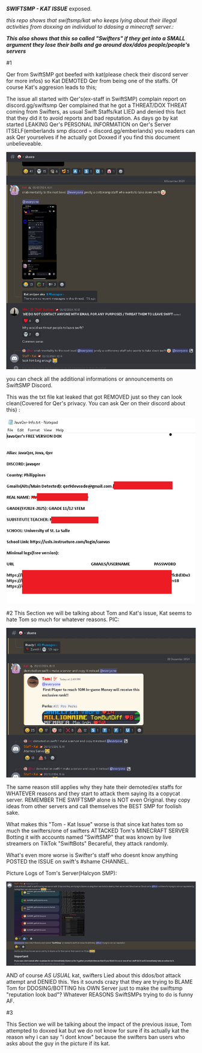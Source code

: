 ***SWIFTSMP - KAT ISSUE***
exposed.

*this repo shows that swiftsmp/kat who keeps lying about their illegal activities from doxxing an individual to ddosing a minecraft server.:*

***This also shows that this so called "Swifters" if they get into a SMALL argument they lose their balls and go around dox/ddos people/people's servers***


#1

Qer from SwiftSMP got beefed with kat(please check their discord server for more infos) so
Kat DEMOTED Qer from being one of the staffs. Of course Kat's aggresion leads to this;

The issue all started with Qer's(ex-staff in SwiftSMP) complain report on discord.gg/swiftsmp
Qer complained that he got a THREAT/DOX THREAT coming from Swifters, as usual Swift Staffs/kat
LIED and denied this fact that they did it to avoid reports and bad reputation. As days go by kat started LEAKING Qer's PERSONAL INFORMATION
on Qer's Server ITSELF(emberlands smp discord = discord.gg/emberlands) you readers can ask Qer yourselves if he actually got Doxxed if you find this
document unbelieveable. 


![image alt](https://github.com/Adrian102881/SwiftSMP-Issue/blob/main/kat_posted_qers_complaint.PNG?raw=true)

you can check all the additional informations or announcements on SwiftSMP Discord.

This was the txt file kat leaked that got REMOVED just so they can look clean(Covered for Qer's privacy. You can ask Qer  on their discord about this) : 

![image alt](https://github.com/Adrian102881/SwiftSMP-Issue/blob/a7639c2569507b55084a762db7850350d413a97b/Java.PNG)

#2
This Section we will be talking about Tom and Kat's issue, Kat seems to hate Tom so much for whatever reasons. PIC:

![image alt](https://github.com/Adrian102881/SwiftSMP-Issue/blob/bdba597ac9887673bab45641e39c663d773cf42f/kat_hating_tom.PNG)

The same reason still applies why they hate their demoted/ex staffs for WHATEVER reasons and they start to attack them saying its a
copycat server. REMEMBER THE SWIFTSMP alone is NOT even Original. they copy ideas from other servers and call themselves the BEST SMP
for foolish sake.

What makes this "Tom - Kat Issue" worse is that since kat hates tom so much the swifters/one of swifters ATTACKED Tom's MINECRAFT SERVER
Botting it with accounts named "SwiftSMP" that was known by live streamers on TikTok "SwiftBots" Becareful, they attack randomly.

What's even more worse is Swifter's staff who doesnt know anything POSTED the ISSUE on swift's #shame CHANNEL.

Picture Logs of Tom's Server(Halcyon SMP):


![image alt](https://github.com/Adrian102881/SwiftSMP-Issue/blob/a7639c2569507b55084a762db7850350d413a97b/swift_posted_bot_attcks.PNG)

AND of course *AS USUAL* kat, swifters Lied about this ddos/bot attack attempt and DENIED this.
Yes it sounds crazy that they are trying to BLAME Tom for DDOSING/BOTTING his OWN Server
just to make the swiftsmp "reputation look bad"? Whatever REASONS SwiftSMPs trying to do is
funny AF.

#3

This Section we will be talking about the impact of the previous issue, Tom attempted to doxxed kat but we do not know for sure if its actually kat
the reason why i can say "i dont know" because the swifters ban users who asks about the guy in the picture if its kat.







